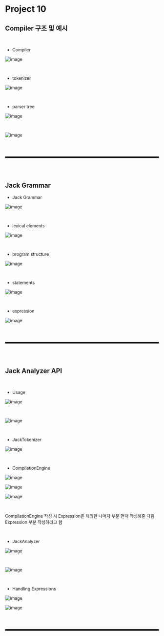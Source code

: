 # Project 10
## Compiler 구조 및 예시

<br>

+ Compiler

![image](https://user-images.githubusercontent.com/52172169/220122498-ea8d5908-2124-4200-9109-d234efd0b917.png)

<br>

+ tokenizer

![image](https://user-images.githubusercontent.com/52172169/220122345-ec6f1830-f612-497c-b14e-5b4ef521760d.png)

<br>

+ parser tree

![image](https://user-images.githubusercontent.com/52172169/220122698-ba4226ec-0109-43e7-958b-afa28c74d4ca.png)

<br>

![image](https://user-images.githubusercontent.com/52172169/220122655-78031e3a-c421-41ca-8c16-fcd5cfe3244c.png)

<br><br>
<hr style="border: 2px solid;">
<br><br>

## Jack Grammar

+ Jack Grammar

![image](https://user-images.githubusercontent.com/52172169/220128942-546183a5-ce6d-4552-974f-5ac76d6a58a7.png)

<br>

+ lexical elements

![image](https://user-images.githubusercontent.com/52172169/220129417-bed17d57-3423-4a63-9483-399b289f79e3.png)

<br>

+ program structure

![image](https://user-images.githubusercontent.com/52172169/220129473-2d7f2057-5aaf-4117-bf7d-0feb05e88cd8.png)

<br>

+ statements

![image](https://user-images.githubusercontent.com/52172169/220129525-a030b46d-4e69-4b09-81e5-11a901d49854.png)

<br>

+ expression

![image](https://user-images.githubusercontent.com/52172169/220129562-58425c42-580d-435c-b2fc-03a9c0531710.png)

<br><br>
<hr style="border: 2px solid;">
<br><br>

## Jack Analyzer API

<br>

+ Usage

![image](https://user-images.githubusercontent.com/52172169/220130321-2d2d43f2-1ad6-409b-a264-80600d35760e.png)

<br>

![image](https://user-images.githubusercontent.com/52172169/235303417-7781c763-77b4-4d16-9484-7865648d8e51.png)

<br>

+ JackTokenizer

![image](https://user-images.githubusercontent.com/52172169/235303431-6997bf0e-2472-47ee-b6e5-8a0130f4a977.png)

<br>

+ CompilationEngine

![image](https://user-images.githubusercontent.com/52172169/235303456-05776cea-54ae-4616-b2a5-38bb3c611a78.png)

![image](https://user-images.githubusercontent.com/52172169/235303464-8e9cdcbb-b076-4a60-9221-4786a73456b0.png)

![image](https://user-images.githubusercontent.com/52172169/235303471-fd25bcad-475b-4c09-b948-439afc651436.png)

<br>

CompilationEngine 작성 시 Expression은 제외한 나머지 부분 먼저 작성해준 다음 Expression 부분 작성하라고 함

<br>

+ JackAnalyzer

![image](https://user-images.githubusercontent.com/52172169/235303497-0888bdf9-4717-416f-a4b8-8704adde9107.png)

<br>

![image](https://user-images.githubusercontent.com/52172169/235303621-92b739c2-b6ea-4fd6-bf1c-d43a7946faee.png)

<br>

+ Handling Expressions

![image](https://user-images.githubusercontent.com/52172169/235303632-4c6bf114-c042-4908-bad7-b84102c3055d.png)

![image](https://user-images.githubusercontent.com/52172169/235303641-69c54016-e8cc-41ca-acfd-269dd18d4e52.png)

<br><br>
<hr style="border: 2px solid;">
<br><br>
